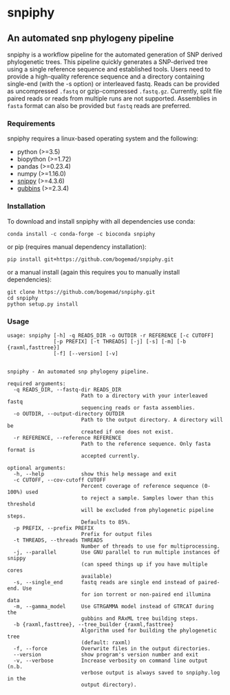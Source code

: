 # snpiphy
## An automated snp phylogeny pipeline

snpiphy is a workflow pipeline for the automated generation of SNP derived phylogenetic trees. This pipeline quickly generates a SNP-derived tree using a single reference sequence and established tools. Users need to provide a high-quality reference sequence and a directory containing single-end (with the -s option) or interleaved fastq. Reads can be provided as uncompressed `.fastq` or gzip-compressed `.fastq.gz`. Currently, split file paired reads or reads from multiple runs are not supported. Assemblies in `fasta` format can also be provided but `fastq` reads are preferred.

###  Requirements

snpiphy requires a linux-based operating system and the following:

- python (>=3.5)
- biopython (>=1.72)
- pandas (>=0.23.4)
- numpy (>=1.16.0)
- [snippy](https://github.com/tseemann/snippy) (>=4.3.6)
- [gubbins](https://github.com/sanger-pathogens/gubbins) (>=2.3.4)

### Installation

To download and install snpiphy with all dependencies use conda:
```
conda install -c conda-forge -c bioconda snpiphy
```

or pip (requires manual dependency installation): 
```
pip install git+https://github.com/bogemad/snpiphy.git
```

or a manual install (again this requires you to manually install dependencies):
```
git clone https://github.com/bogemad/snpiphy.git
cd snpiphy
python setup.py install
```

### Usage

```
usage: snpiphy [-h] -q READS_DIR -o OUTDIR -r REFERENCE [-c CUTOFF]
               [-p PREFIX] [-t THREADS] [-j] [-s] [-m] [-b {raxml,fasttree}]
               [-f] [--version] [-v]


snpiphy - An automated snp phylogeny pipeline.

required arguments:
  -q READS_DIR, --fastq-dir READS_DIR
                        Path to a directory with your interleaved fastq
                        sequencing reads or fasta assemblies.
  -o OUTDIR, --output-directory OUTDIR
                        Path to the output directory. A directory will be
                        created if one does not exist.
  -r REFERENCE, --reference REFERENCE
                        Path to the reference sequence. Only fasta format is
                        accepted currently.

optional arguments:
  -h, --help            show this help message and exit
  -c CUTOFF, --cov-cutoff CUTOFF
                        Percent coverage of reference sequence (0-100%) used
                        to reject a sample. Samples lower than this threshold
                        will be excluded from phylogenetic pipeline steps.
                        Defaults to 85%.
  -p PREFIX, --prefix PREFIX
                        Prefix for output files
  -t THREADS, --threads THREADS
                        Number of threads to use for multiprocessing.
  -j, --parallel        Use GNU parallel to run multiple instances of snippy
                        (can speed things up if you have multiple cores
                        available)
  -s, --single_end      fastq reads are single end instead of paired-end. Use
                        for ion torrent or non-paired end illumina data
  -m, --gamma_model     Use GTRGAMMA model instead of GTRCAT during the
                        gubbins and RAxML tree building steps.
  -b {raxml,fasttree}, --tree_builder {raxml,fasttree}
                        Algorithm used for building the phylogenetic tree
                        (default: raxml)
  -f, --force           Overwrite files in the output directories.
  --version             show program's version number and exit
  -v, --verbose         Increase verbosity on command line output (n.b.
                        verbose output is always saved to snpiphy.log in the
                        output directory).
```
